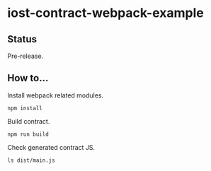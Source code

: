# iost-contract-webpack-example

## Status

Pre-release.

## How to...

Install webpack related modules.

```
npm install
```

Build contract.

```
npm run build
```

Check generated contract JS.

```
ls dist/main.js
```

